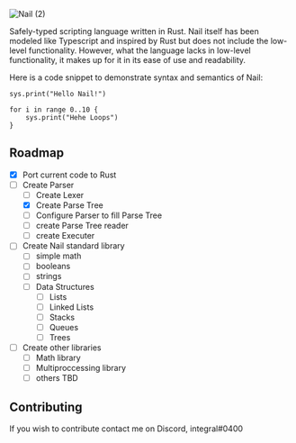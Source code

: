 ![Nail (2)](https://user-images.githubusercontent.com/73722314/116011990-d68bf880-a5f5-11eb-8aca-0064b93ba2ac.png)

Safely-typed scripting language written in Rust.
Nail itself has been modeled like Typescript and inspired by Rust but does not include the low-level functionality.
However, what the language lacks in low-level functionality, it makes up for it in its ease of use and readability.

Here is a code snippet to demonstrate syntax and semantics of Nail:
```
sys.print("Hello Nail!")

for i in range 0..10 {
    sys.print("Hehe Loops")
}
```

## Roadmap
- [X] Port current code to Rust
- [ ] Create Parser
  - [ ] Create Lexer
  - [X] Create Parse Tree
  - [ ] Configure Parser to fill Parse Tree
  - [ ] create Parse Tree reader
  - [ ] create Executer
- [ ] Create Nail standard library
  - [ ] simple math
  - [ ] booleans
  - [ ] strings
  - [ ] Data Structures
    - [ ] Lists
    - [ ] Linked Lists
    - [ ] Stacks
    - [ ] Queues
    - [ ] Trees
- [ ] Create other libraries
  - [ ] Math library
  - [ ] Multiproccessing library
  - [ ] others TBD

## Contributing
If you wish to contribute contact me on Discord, integral#0400
